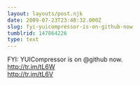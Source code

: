 ```yaml
---
layout: layouts/post.njk
date: 2009-07-23T23:48:32.000Z
slug: fyi-yuicompressor-is-on-github-now
tumblrid: 147864226
type: text
---
```

<p>FYI: YUICompressor is on @github now.<br/>
<a href="http://tr.im/tL6W">http://tr.im/tL6W</a><br/>
<a href="http://tr.im/tL6V">http://tr.im/tL6V</a></p>
